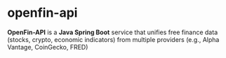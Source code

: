 # openfin-api
**OpenFin-API** is a **Java Spring Boot** service that unifies free finance data (stocks, crypto, economic indicators) from multiple providers (e.g., Alpha Vantage, CoinGecko, FRED)

